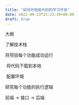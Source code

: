 ```yaml
---
title: "如何开始低代码的学习开发"
date: 2022-09-23T15:23:39+08:00
draft: true
---
```


大纲

了解技术栈

将项目每个功能成功运行

​	将代码下载到本地

​	配置环境

研究每个功能的执行逻辑

前端 -> 接口 -> 后端
